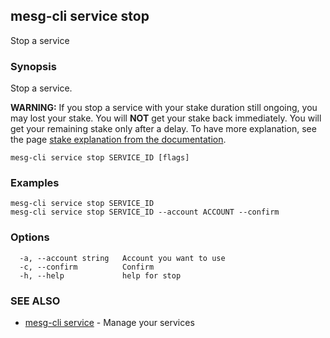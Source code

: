## mesg-cli service stop

Stop a service

### Synopsis

Stop a service.

**WARNING:** If you stop a service with your stake duration still ongoing, you may lost your stake.
You will **NOT** get your stake back immediately. You will get your remaining stake only after a delay.
To have more explanation, see the page [stake explanation from the documentation](https://docs.mesg.tech/service/run/).
	

```
mesg-cli service stop SERVICE_ID [flags]
```

### Examples

```
mesg-cli service stop SERVICE_ID
mesg-cli service stop SERVICE_ID --account ACCOUNT --confirm
```

### Options

```
  -a, --account string   Account you want to use
  -c, --confirm          Confirm
  -h, --help             help for stop
```

### SEE ALSO

* [mesg-cli service](mesg-cli_service.md)	 - Manage your services

